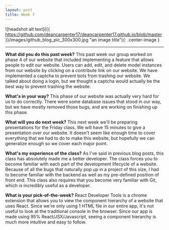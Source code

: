```yaml
---
layout: post
title: Week 7
---
```


![headshot alt text]({{ https://github.com/deancarpenter17/deancarpenter17.github.io/blob/master }}/images/github_blog_pic_300x300.jpg "an image title"){: .center-image }

***
 
 
**What did you do this past week?** This past week our group worked on phase 4 of our website that included implementing a feature that allows people to edit our website. Users can add, edit, and delete model instances from our website by clicking on a contribute link on our website. We have implemented a captcha to prevent bots from trashing our website. We talked about doing a login, but we thought a captcha would actually be the best way to prevent trashing the website.
 
 **What's in your way?** This phase of our website was actually very hard for us to do correctly. There were some database issues that stood in our way, but we have mostly removed those bugs, and are working on finishing up this phase.

**What will you do next week?** This next week we'll be preparing presentations for the Friday class. We will have 15 minutes to give a presentation over our website. It doesn't seem like enough time to cover everything that we had to do to make this website, but hopefully we can generalize enough so we cover each major point.

**What's my experience of the class?** As I've said in previous blog posts, this class has absolutely made me a better developer. The class forces you to become familiar with each part of the development lifecycle of a website. Because of all the bugs that naturally pop up in a project of this size, I had to become familiar with the backend as well as my pre-defined position of front end. This class also requires that you become very familiar with Git, which is incredibly useful as a developer.

**What is your pick-of-the-week?** React Developer Tools is a chrome extension that allows you to view the component hierarchy of a website that uses React. Since we're only using 1 HTML file in our entire app, it's not useful to look at the traditional console in the browser. Since our app is made using 95% React/JSX/Javascript, seeing a component hierarchy is much more intuitive and easy to follow.

